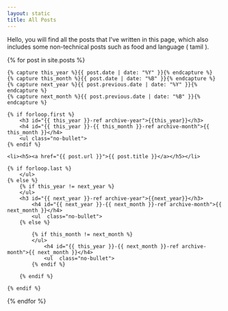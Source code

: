 ```yaml
---
layout: static
title: All Posts
---
```

<p>
Hello, you will find all the posts that I've written in this page, which also includes some non-technical posts such as food and language ( tamil ).
</p>
<div id="archives">
{% for post in site.posts  %}

    {% capture this_year %}{{ post.date | date: "%Y" }}{% endcapture %}
    {% capture this_month %}{{ post.date | date: "%B" }}{% endcapture %}
    {% capture next_year %}{{ post.previous.date | date: "%Y" }}{% endcapture %}
    {% capture next_month %}{{ post.previous.date | date: "%B" }}{% endcapture %}

    {% if forloop.first %}
	    <h3 id="{{ this_year }}-ref archive-year">{{this_year}}</h3>
	    <h4 id="{{ this_year }}-{{ this_month }}-ref archive-month">{{ this_month }}</h4>
	    <ul class="no-bullet">
    {% endif %}

    <li><h5><a href="{{ post.url }}">{{ post.title }}</a></h5></li>

	{% if forloop.last %}
		</ul>
    {% else %}
        {% if this_year != next_year %}
        </ul>
        <h3 id="{{ next_year }}-ref archive-year">{{next_year}}</h3>
        	<h4 id="{{ next_year }}-{{ next_month }}-ref archive-month">{{ next_month }}</h4>
        	<ul  class="no-bullet">
        {% else %}    

            {% if this_month != next_month %}
            </ul>
	            <h4 id="{{ this_year }}-{{ next_month }}-ref archive-month">{{ next_month }}</h4>
	            <ul  class="no-bullet">
            {% endif %}

        {% endif %}

	{% endif %}

{% endfor %}

</div>
